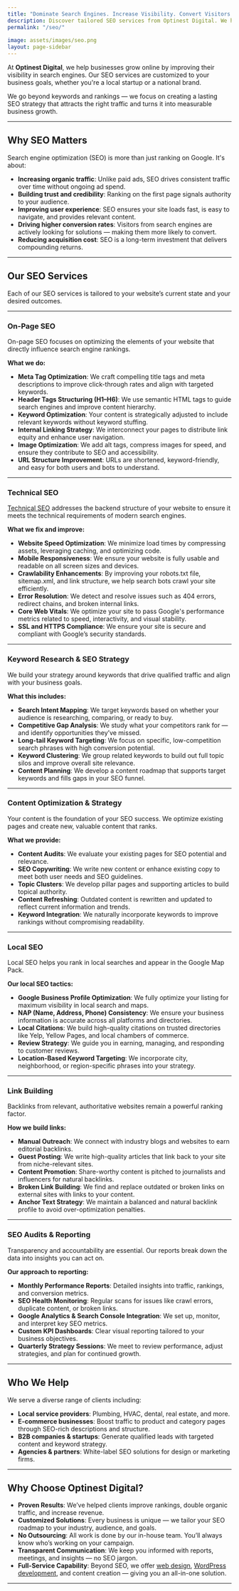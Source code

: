 ```yaml
---
title: "Dominate Search Engines. Increase Visibility. Convert Visitors into Customers"
description: Discover tailored SEO services from Optinest Digital. We help businesses increase visibility, rank higher, and convert search traffic into leads and sales.
permalink: "/seo/"
 
image: assets/images/seo.png
layout: page-sidebar
---
```

 

At **Optinest Digital**, we help businesses grow online by improving their visibility in search engines. Our SEO services are customized to your business goals, whether you're a local startup or a national brand.

We go beyond keywords and rankings — we focus on creating a lasting SEO strategy that attracts the right traffic and turns it into measurable business growth.

---

## Why SEO Matters

Search engine optimization (SEO) is more than just ranking on Google. It's about:

- **Increasing organic traffic**: Unlike paid ads, SEO drives consistent traffic over time without ongoing ad spend.
- **Building trust and credibility**: Ranking on the first page signals authority to your audience.
- **Improving user experience**: SEO ensures your site loads fast, is easy to navigate, and provides relevant content.
- **Driving higher conversion rates**: Visitors from search engines are actively looking for solutions — making them more likely to convert.
- **Reducing acquisition cost**: SEO is a long-term investment that delivers compounding returns.

---

## Our SEO Services

Each of our SEO services is tailored to your website’s current state and your desired outcomes.

---

### On-Page SEO

On-page SEO focuses on optimizing the elements of your website that directly influence search engine rankings.

**What we do:**

- **Meta Tag Optimization**: We craft compelling title tags and meta descriptions to improve click-through rates and align with targeted keywords.
- **Header Tags Structuring (H1–H6)**: We use semantic HTML tags to guide search engines and improve content hierarchy.
- **Keyword Optimization**: Your content is strategically adjusted to include relevant keywords without keyword stuffing.
- **Internal Linking Strategy**: We interconnect your pages to distribute link equity and enhance user navigation.
- **Image Optimization**: We add alt tags, compress images for speed, and ensure they contribute to SEO and accessibility.
- **URL Structure Improvement**: URLs are shortened, keyword-friendly, and easy for both users and bots to understand.

---

### Technical SEO

[Technical SEO](/technical-seo-guide/) addresses the backend structure of your website to ensure it meets the technical requirements of modern search engines.

**What we fix and improve:**

- **Website Speed Optimization**: We minimize load times by compressing assets, leveraging caching, and optimizing code.
- **Mobile Responsiveness**: We ensure your website is fully usable and readable on all screen sizes and devices.
- **Crawlability Enhancements**: By improving your robots.txt file, sitemap.xml, and link structure, we help search bots crawl your site efficiently.
- **Error Resolution**: We detect and resolve issues such as 404 errors, redirect chains, and broken internal links.
- **Core Web Vitals**: We optimize your site to pass Google's performance metrics related to speed, interactivity, and visual stability.
- **SSL and HTTPS Compliance**: We ensure your site is secure and compliant with Google’s security standards.

---

### Keyword Research & SEO Strategy

We build your strategy around keywords that drive qualified traffic and align with your business goals.

**What this includes:**

- **Search Intent Mapping**: We target keywords based on whether your audience is researching, comparing, or ready to buy.
- **Competitive Gap Analysis**: We study what your competitors rank for — and identify opportunities they’ve missed.
- **Long-tail Keyword Targeting**: We focus on specific, low-competition search phrases with high conversion potential.
- **Keyword Clustering**: We group related keywords to build out full topic silos and improve overall site relevance.
- **Content Planning**: We develop a content roadmap that supports target keywords and fills gaps in your SEO funnel.

---

### Content Optimization & Strategy

Your content is the foundation of your SEO success. We optimize existing pages and create new, valuable content that ranks.

**What we provide:**

- **Content Audits**: We evaluate your existing pages for SEO potential and relevance.
- **SEO Copywriting**: We write new content or enhance existing copy to meet both user needs and SEO guidelines.
- **Topic Clusters**: We develop pillar pages and supporting articles to build topical authority.
- **Content Refreshing**: Outdated content is rewritten and updated to reflect current information and trends.
- **Keyword Integration**: We naturally incorporate keywords to improve rankings without compromising readability.

---

### Local SEO

Local SEO helps you rank in local searches and appear in the Google Map Pack.

**Our local SEO tactics:**

- **Google Business Profile Optimization**: We fully optimize your listing for maximum visibility in local search and maps.
- **NAP (Name, Address, Phone) Consistency**: We ensure your business information is accurate across all platforms and directories.
- **Local Citations**: We build high-quality citations on trusted directories like Yelp, Yellow Pages, and local chambers of commerce.
- **Review Strategy**: We guide you in earning, managing, and responding to customer reviews.
- **Location-Based Keyword Targeting**: We incorporate city, neighborhood, or region-specific phrases into your strategy.

---

### Link Building

Backlinks from relevant, authoritative websites remain a powerful ranking factor.

**How we build links:**

- **Manual Outreach**: We connect with industry blogs and websites to earn editorial backlinks.
- **Guest Posting**: We write high-quality articles that link back to your site from niche-relevant sites.
- **Content Promotion**: Share-worthy content is pitched to journalists and influencers for natural backlinks.
- **Broken Link Building**: We find and replace outdated or broken links on external sites with links to your content.
- **Anchor Text Strategy**: We maintain a balanced and natural backlink profile to avoid over-optimization penalties.

---

### SEO Audits & Reporting

Transparency and accountability are essential. Our reports break down the data into insights you can act on.

**Our approach to reporting:**

- **Monthly Performance Reports**: Detailed insights into traffic, rankings, and conversion metrics.
- **SEO Health Monitoring**: Regular scans for issues like crawl errors, duplicate content, or broken links.
- **Google Analytics & Search Console Integration**: We set up, monitor, and interpret key SEO metrics.
- **Custom KPI Dashboards**: Clear visual reporting tailored to your business objectives.
- **Quarterly Strategy Sessions**: We meet to review performance, adjust strategies, and plan for continued growth.

---

## Who We Help

We serve a diverse range of clients including:

- **Local service providers**: Plumbing, HVAC, dental, real estate, and more.
- **E-commerce businesses**: Boost traffic to product and category pages through SEO-rich descriptions and structure.
- **B2B companies & startups**: Generate qualified leads with targeted content and keyword strategy.
- **Agencies & partners**: White-label SEO solutions for design or marketing firms.

---

## Why Choose Optinest Digital?

- **Proven Results**: We’ve helped clients improve rankings, double organic traffic, and increase revenue.
- **Customized Solutions**: Every business is unique — we tailor your SEO roadmap to your industry, audience, and goals.
- **No Outsourcing**: All work is done by our in-house team. You’ll always know who’s working on your campaign.
- **Transparent Communication**: We keep you informed with reports, meetings, and insights — no SEO jargon.
- **Full-Service Capability**: Beyond SEO, we offer [web design](/web-design/), [WordPress development](/wordpress/), and content creation — giving you an all-in-one solution.

---

 